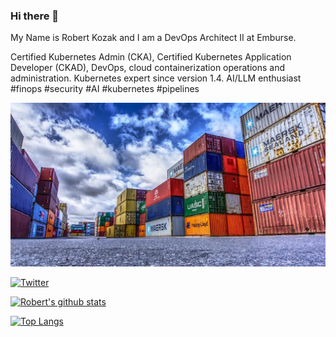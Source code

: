 ### Hi there 👋

My Name is Robert Kozak and I am a DevOps Architect II at Emburse.

Certified Kubernetes Admin (CKA), Certified Kubernetes Application Developer (CKAD), DevOps, cloud containerization operations and administration. Kubernetes expert since version 1.4. AI/LLM enthusiast #finops #security #AI #kubernetes #pipelines


![](container-docker.jpg)

[![Twitter](https://img.shields.io/twitter/follow/robertkozak.svg?style=social&label=@robertkozak)](https://twitter.com/robertkozak)

[![Robert's github stats](https://github-readme-stats.vercel.app/api?username=RobertKozak&count_private=true&show_icons=true)](https://github.com/anuraghazra/github-readme-stats)

[![Top Langs](https://github-readme-stats.vercel.app/api/top-langs/?username=RobertKozak)](https://github.com/anuraghazra/github-readme-stats)

<!--
**RobertKozak/RobertKozak** is a ✨ _special_ ✨ repository because its `README.md` (this file) appears on your GitHub profile.

Here are some ideas to get you started:

- 🔭 I’m currently working on ...
- 🌱 I’m currently learning ...
- 👯 I’m looking to collaborate on ...
- 🤔 I’m looking for help with ...
- 💬 Ask me about ...
- 📫 How to reach me: ...
- 😄 Pronouns: ...
- ⚡ Fun fact: ...
-->
